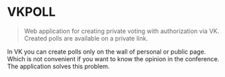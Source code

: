 # VKPOLL
> Web application for creating private voting with authorization via VK.
> Created polls are available on a private link.

In VK you can create polls only on the wall of personal or public page. Which is not convenient if you want to know the opinion in the conference. The application solves this problem.
